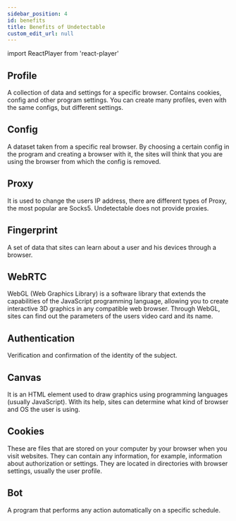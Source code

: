 ```yaml
---
sidebar_position: 4
id: benefits
title: Benefits of Undetectable
custom_edit_url: null
---
```

import ReactPlayer from 'react-player'

## Profile

A collection of data and settings for a specific browser. Contains cookies, config and other program settings. You can create many profiles, even with the same configs, but different settings.

## Config

A dataset taken from a specific real browser. By choosing a certain config in the program and creating a browser with it, the sites will think that you are using the browser from which the config is removed.

## Proxy

It is used to change the users IP address, there are different types of Proxy, the most popular are Socks5. Undetectable does not provide proxies.

## Fingerprint

A set of data that sites can learn about a user and his devices through a browser.

## WebRTC

WebGL (Web Graphics Library) is a software library that extends the capabilities of the JavaScript programming language, allowing you to create interactive 3D graphics in any compatible web browser. Through WebGL, sites can find out the parameters of the users video card and its name.

## Authentication

Verification and confirmation of the identity of the subject.

## Canvas
It is an HTML element used to draw graphics using programming languages (usually JavaScript). With its help, sites can determine what kind of browser and OS the user is using.

## Сookies

These are files that are stored on your computer by your browser when you visit websites. They can contain any information, for example, information about authorization or settings. They are located in directories with browser settings, usually the user profile.

## Bot

A program that performs any action automatically on a specific schedule.